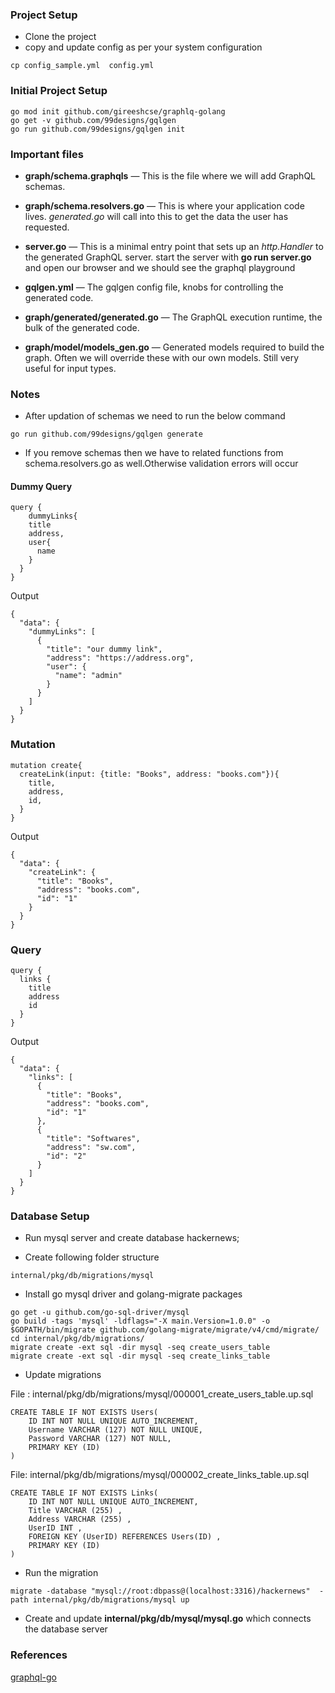 ### Project Setup

* Clone the project
* copy and update config as per your system configuration

```
cp config_sample.yml  config.yml
```

### Initial Project Setup

```
go mod init github.com/gireeshcse/graphlq-golang
go get -v github.com/99designs/gqlgen
go run github.com/99designs/gqlgen init
```

### Important files

* **graph/schema.graphqls** — This is the file where we will add GraphQL schemas.

* **graph/schema.resolvers.go** — This is where your application code lives. *generated.go* will call into this to get the data the user has requested.

* **server.go** — This is a minimal entry point that sets up an *http.Handler* to the generated GraphQL server. start the server with **go run server.go** and open our browser and we should see the graphql playground

* **gqlgen.yml** — The gqlgen config file, knobs for controlling the generated code.

* **graph/generated/generated.go** — The GraphQL execution runtime, the bulk of the generated code.

* **graph/model/models_gen.go** — Generated models required to build the graph. Often we will override these with our own models. Still very useful for input types.

### Notes

* After updation of schemas we need to run the below command 

```
go run github.com/99designs/gqlgen generate
```

* If you remove schemas then we have to related functions from schema.resolvers.go as well.Otherwise validation errors will occur

#### Dummy Query

```
query {
	dummyLinks{
    title
    address,
    user{
      name
    }
  }
}
```

Output

```
{
  "data": {
    "dummyLinks": [
      {
        "title": "our dummy link",
        "address": "https://address.org",
        "user": {
          "name": "admin"
        }
      }
    ]
  }
}
```

### Mutation 

```
mutation create{
  createLink(input: {title: "Books", address: "books.com"}){
    title,
    address,
    id,
  }
}
```

Output

```
{
  "data": {
    "createLink": {
      "title": "Books",
      "address": "books.com",
      "id": "1"
    }
  }
}
```

### Query

```
query {
  links {
    title
    address
    id
  }
}
```

Output

```
{
  "data": {
    "links": [
      {
        "title": "Books",
        "address": "books.com",
        "id": "1"
      },
      {
        "title": "Softwares",
        "address": "sw.com",
        "id": "2"
      }
    ]
  }
}
```

### Database Setup

* Run mysql server and create database hackernews;

* Create following folder structure

```
internal/pkg/db/migrations/mysql
```

* Install go mysql driver and golang-migrate packages

```
go get -u github.com/go-sql-driver/mysql
go build -tags 'mysql' -ldflags="-X main.Version=1.0.0" -o $GOPATH/bin/migrate github.com/golang-migrate/migrate/v4/cmd/migrate/
cd internal/pkg/db/migrations/
migrate create -ext sql -dir mysql -seq create_users_table
migrate create -ext sql -dir mysql -seq create_links_table
```

* Update migrations 

File : internal/pkg/db/migrations/mysql/000001_create_users_table.up.sql

```
CREATE TABLE IF NOT EXISTS Users(
    ID INT NOT NULL UNIQUE AUTO_INCREMENT,
    Username VARCHAR (127) NOT NULL UNIQUE,
    Password VARCHAR (127) NOT NULL,
    PRIMARY KEY (ID)
)
```

File: internal/pkg/db/migrations/mysql/000002_create_links_table.up.sql
```
CREATE TABLE IF NOT EXISTS Links(
    ID INT NOT NULL UNIQUE AUTO_INCREMENT,
    Title VARCHAR (255) ,
    Address VARCHAR (255) ,
    UserID INT ,
    FOREIGN KEY (UserID) REFERENCES Users(ID) ,
    PRIMARY KEY (ID)
)
```

* Run the migration

```
migrate -database "mysql://root:dbpass@(localhost:3316)/hackernews"  -path internal/pkg/db/migrations/mysql up
```

* Create and update **internal/pkg/db/mysql/mysql.go** which connects the database server



### References

[graphql-go](https://www.howtographql.com/graphql-go/)